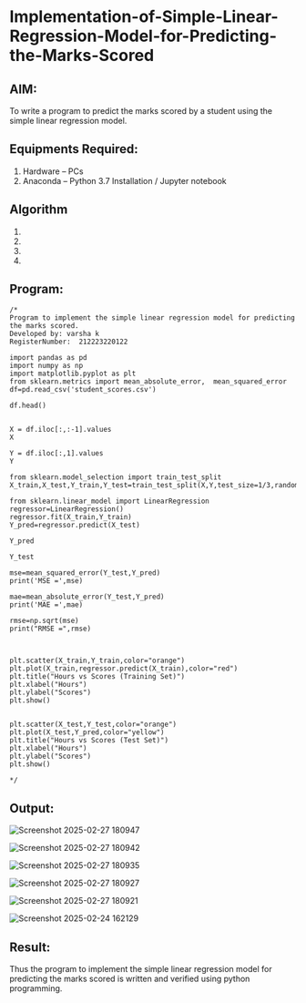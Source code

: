# Implementation-of-Simple-Linear-Regression-Model-for-Predicting-the-Marks-Scored

## AIM:
To write a program to predict the marks scored by a student using the simple linear regression model.

## Equipments Required:
1. Hardware – PCs
2. Anaconda – Python 3.7 Installation / Jupyter notebook

## Algorithm
1. 
2. 
3. 
4. 

## Program:
```
/*
Program to implement the simple linear regression model for predicting the marks scored.
Developed by: varsha k
RegisterNumber:  212223220122

import pandas as pd 
import numpy as np
import matplotlib.pyplot as plt
from sklearn.metrics import mean_absolute_error,  mean_squared_error
df=pd.read_csv('student_scores.csv')

df.head()


X = df.iloc[:,:-1].values
X

Y = df.iloc[:,1].values
Y

from sklearn.model_selection import train_test_split
X_train,X_test,Y_train,Y_test=train_test_split(X,Y,test_size=1/3,random_state=0)

from sklearn.linear_model import LinearRegression
regressor=LinearRegression()
regressor.fit(X_train,Y_train)
Y_pred=regressor.predict(X_test)

Y_pred

Y_test

mse=mean_squared_error(Y_test,Y_pred)
print('MSE =',mse)

mae=mean_absolute_error(Y_test,Y_pred)
print('MAE =',mae)

rmse=np.sqrt(mse)
print("RMSE =",rmse)



plt.scatter(X_train,Y_train,color="orange")
plt.plot(X_train,regressor.predict(X_train),color="red")
plt.title("Hours vs Scores (Training Set)")
plt.xlabel("Hours")
plt.ylabel("Scores")
plt.show()


plt.scatter(X_test,Y_test,color="orange")
plt.plot(X_test,Y_pred,color="yellow")
plt.title("Hours vs Scores (Test Set)")
plt.xlabel("Hours")
plt.ylabel("Scores")
plt.show()

*/
```

## Output:
![Screenshot 2025-02-27 180947](https://github.com/user-attachments/assets/1c95a4c2-cfe0-42e8-a217-fc63d84041f8)

![Screenshot 2025-02-27 180942](https://github.com/user-attachments/assets/618912ba-208a-44cd-a1ed-07c6ae1d3122)

![Screenshot 2025-02-27 180935](https://github.com/user-attachments/assets/e5f6becc-a039-4b88-8104-4c90cc975993)

![Screenshot 2025-02-27 180927](https://github.com/user-attachments/assets/11fa7491-65ec-41f8-9629-839506f93bda)

![Screenshot 2025-02-27 180921](https://github.com/user-attachments/assets/086866ac-f0f2-4016-a14f-b6e9c6d6919a)

![Screenshot 2025-02-24 162129](https://github.com/user-attachments/assets/0644f664-9747-4c6a-baf5-0d6a6b109c79)


## Result:
Thus the program to implement the simple linear regression model for predicting the marks scored is written and verified using python programming.
